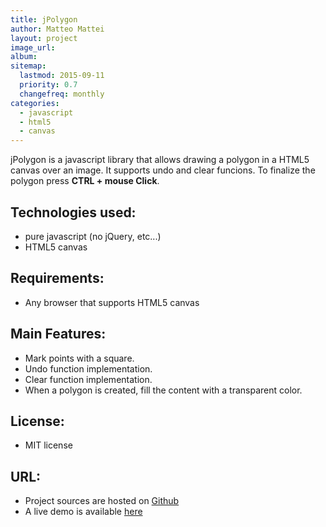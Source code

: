 ```yaml
---
title: jPolygon 
author: Matteo Mattei
layout: project
image_url: 
album: 
sitemap:
  lastmod: 2015-09-11
  priority: 0.7
  changefreq: monthly
categories:
  - javascript 
  - html5
  - canvas
---
```


jPolygon is a javascript library that allows drawing a polygon in a HTML5 canvas over an image.
It supports undo and clear funcions. To finalize the polygon press **CTRL + mouse Click**.

Technologies used:
------------------

 - pure javascript (no jQuery, etc...)
 - HTML5 canvas

Requirements:
-------------

 - Any browser that supports HTML5 canvas

Main Features:
--------------

 - Mark points with a square.
 - Undo function implementation.
 - Clear function implementation.
 - When a polygon is created, fill the content with a transparent color.

License:
--------

 - MIT license

URL:
----

 - Project sources are hosted on [Github](https://github.com/matteomattei/jPolygon)
 - A live demo is available [here](example.html)

